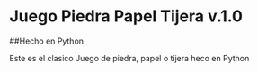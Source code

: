 # Juego Piedra Papel Tijera v.1.0
##Hecho en Python

Este es el clasico Juego de piedra, papel o tijera heco en Python
